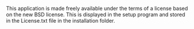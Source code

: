This application is made freely available under the terms of a license based on the new BSD license. 
This is displayed in the setup program and stored in the License.txt file in the installation folder.